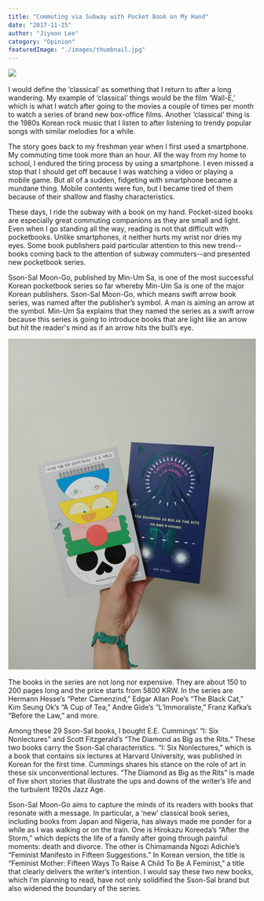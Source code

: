 ```yaml
---
title: "Commuting via Subway with Pocket Book on My Hand"
date: "2017-11-25"
author: "Jiyoon Lee"
category: "Opinion"
featuredImage: "./images/thumbnail.jpg"
---
```


![](/images/thumbnail.jpg)

I would define the ‘classical’ as something that I return to after a long wandering. My example of ‘classical’ things would be the film ‘Wall-E,’ which is what I watch after going to the movies a couple of times per month to watch a series of brand new box-office films. Another ‘classical’ thing is the 1980s Korean rock music that I listen to after listening to trendy popular songs with similar melodies for a while.

The story goes back to my freshman year when I first used a smartphone. My commuting time took more than an hour. All the way from my home to school, I endured the tiring process by using a smartphone. I even missed a stop that I should get off because I was watching a video or playing a mobile game. But all of a sudden, fidgeting with smartphone became a mundane thing. Mobile contents were fun, but I became tired of them because of their shallow and flashy characteristics.

These days, I ride the subway with a book on my hand. Pocket-sized books are especially great commuting companions as they are small and light. Even when I go standing all the way, reading is not that difficult with pocketbooks. Unlike smartphones, it neither hurts my wrist nor dries my eyes. Some book publishers paid particular attention to this new trend--books coming back to the attention of subway commuters--and presented new pocketbook series.

Sson-Sal Moon-Go, published by Min-Um Sa, is one of the most successful Korean pocketbook series so far whereby Min-Um Sa is one of the major Korean publishers. Sson-Sal Moon-Go, which means swift arrow book series, was named after the publisher’s symbol. A man is aiming an arrow at the symbol. Min-Um Sa explains that they named the series as a swift arrow because this series is going to introduce books that are light like an arrow but hit the reader's mind as if an arrow hits the bull’s eye.

![KakaoTalk 20171030 145515990](./images/KakaoTalk_20171030_145515990.jpg)

The books in the series are not long nor expensive. They are about 150 to 200 pages long and the price starts from 5800 KRW. In the series are Hermann Hesse’s “Peter Camenzind,” Edgar Allan Poe’s “The Black Cat,” Kim Seung Ok’s “A Cup of Tea,” Andre Gide’s “L’lmmoraliste,” Franz Kafka’s “Before the Law,” and more.

Among these 29 Sson-Sal books, I bought E.E. Cummings’ “I: Six Nonlectures” and Scott Fitzgerald’s “The Diamond as Big as the Rits.” These two books carry the Sson-Sal characteristics. “I: Six Nonlectures,” which is a book that contains six lectures at Harvard University, was published in Korean for the first time. Cummings shares his stance on the role of art in these six unconventional lectures. “The Diamond as Big as the Rits” is made of five short stories that illustrate the ups and downs of the writer’s life and the turbulent 1920s Jazz Age.

Sson-Sal Moon-Go aims to capture the minds of its readers with books that resonate with a message. In particular, a ‘new’ classical book series, including books from Japan and Nigeria, has always made me ponder for a while as I was walking or on the train. One is Hirokazu Koreeda’s “After the Storm,” which depicts the life of a family after going through painful moments: death and divorce. The other is Chimamanda Ngozi Adichie’s “Feminist Manifesto in Fifteen Suggestions.” In Korean version, the title is “Feminist Mother: Fifteen Ways To Raise A Child To Be A Feminist,” a title that clearly delivers the writer’s intention. I would say these two new books, which I’m planning to read, have not only solidified the Sson-Sal brand but also widened the boundary of the series.
